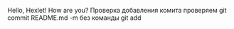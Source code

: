 Hello, Hexlet! How are you?
Проверка добавления комита
проверяем git commit README.md -m без команды git add
